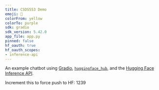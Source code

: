 ```yaml
---
title: CSDS553 Demo
emoji: 💬
colorFrom: yellow
colorTo: purple
sdk: gradio
sdk_version: 5.42.0
app_file: app.py
pinned: false
hf_oauth: true
hf_oauth_scopes:
- inference-api
---
```


An example chatbot using [Gradio](https://gradio.app), [`huggingface_hub`](https://huggingface.co/docs/huggingface_hub/v0.22.2/en/index), and the [Hugging Face Inference API](https://huggingface.co/docs/api-inference/index).

Increment this to force push to HF: 1239
